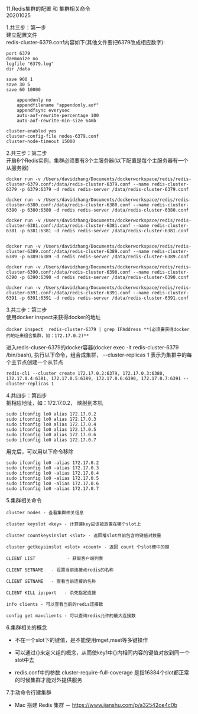 11.Redis集群的配置 和 集群相关命令  
20201025

1.共三步：第一步  
建立配置文件  
redis-cluster-6379.conf内容如下(其他文件要把6379改成相应数字):

```
port 6379
daemonize no
logfile "6379.log"
dir /data

save 900 1
save 30 5
save 60 10000

	appendonly no
	appendfilename "appendonly.aof"
	appendfsync everysec
	auto-aof-rewrite-percentage 100 
	auto-aof-rewrite-min-size 64mb 

cluster-enabled yes
cluster-config-file nodes-6379.conf
cluster-node-timeout 15000
```

2.共三步：第二步  
开启6个Redis实例，集群必须要有3个主服务器(以下配置是每个主服务器有一个从服务器)  
```
docker run -v /Users/davidzhang/Documents/dockerworkspace/redis/redis-cluster-6379.conf:/data/redis-cluster-6379.conf --name redis-cluster-6379 -p 6379:6379 -d redis redis-server /data/redis-cluster-6379.conf

docker run -v /Users/davidzhang/Documents/dockerworkspace/redis/redis-cluster-6380.conf:/data/redis-cluster-6380.conf --name redis-cluster-6380 -p 6380:6380 -d redis redis-server /data/redis-cluster-6380.conf

docker run -v /Users/davidzhang/Documents/dockerworkspace/redis/redis-cluster-6381.conf:/data/redis-cluster-6381.conf --name redis-cluster-6381 -p 6381:6381 -d redis redis-server /data/redis-cluster-6381.conf


docker run -v /Users/davidzhang/Documents/dockerworkspace/redis/redis-cluster-6389.conf:/data/redis-cluster-6389.conf --name redis-cluster-6389 -p 6389:6389 -d redis redis-server /data/redis-cluster-6389.conf

docker run -v /Users/davidzhang/Documents/dockerworkspace/redis/redis-cluster-6390.conf:/data/redis-cluster-6390.conf --name redis-cluster-6390 -p 6390:6390 -d redis redis-server /data/redis-cluster-6390.conf

docker run -v /Users/davidzhang/Documents/dockerworkspace/redis/redis-cluster-6391.conf:/data/redis-cluster-6391.conf --name redis-cluster-6391 -p 6391:6391 -d redis redis-server /data/redis-cluster-6391.conf
```

3.共三步：第三步  
使用docker inspect来获得docker的地址  
```
docker inspect  redis-cluster-6379 | grep IPAddress **(必须要获得docker的地址来组合集群，如：172.17.0.2)**
```
进入redis-cluser-6379的docker容器(docker exec -it redis-cluster-6379 /bin/bash), 执行以下命令，组合成集群， --cluster-replicas 1 表示为集群中的每个主节点创建一个从节点  
```
redis-cli --cluster create 172.17.0.2:6379, 172.17.0.3:6380, 172.17.0.4:6381, 172.17.0.5:6389, 172.17.0.6:6390, 172.17.0.7:6391 --cluster-replicas 1
```

4.共四步：第四步  
把相应地址，如：172.17.0.2， 映射到本机  
```
sudo ifconfig lo0 alias 172.17.0.2
sudo ifconfig lo0 alias 172.17.0.3
sudo ifconfig lo0 alias 172.17.0.4
sudo ifconfig lo0 alias 172.17.0.5
sudo ifconfig lo0 alias 172.17.0.6
sudo ifconfig lo0 alias 172.17.0.7
```

用完后，可以用以下命令移除  
```
sudo ifconfig lo0 -alias 172.17.0.2
sudo ifconfig lo0 -alias 172.17.0.3
sudo ifconfig lo0 -alias 172.17.0.4
sudo ifconfig lo0 -alias 172.17.0.5
sudo ifconfig lo0 -alias 172.17.0.6
sudo ifconfig lo0 -alias 172.17.0.7
```

5.集群相关命令
```
cluster nodes - 查看集群相关信息

cluster keyslot <key> - 计算键key应该被放置在哪个slot上

cluster countkeysinslot <slot> - 返回槽slot目前包含的键值对数量

cluster getkeysinslot <slot> <count> - 返回 count 个slot槽中的键

CLIENT LIST            - 获取客户端列表

CLIENT SETNAME   - 设置当前连接点redis的名称

CLIENT GETNAME   - 查看当前连接的名称

CLIENT KILL ip:port   - 杀死指定连接

info clients - 可以查看当前的redis连接数

config get maxclients - 可以查询redis允许的最大连接数

```


6.集群相关的概念

* 不在一个slot下的键值，是不能使用mget,mset等多键操作

* 可以通过{}来定义组的概念，从而使key1中{}内相同内容的键值对放到同一个slot中去

* redis.conf中的参数 cluster-require-full-coverage 是指16384个slot都正常的时候集群才能对外提供服务


7.手动命令行建集群

* Mac 搭建 Redis 集群 － https://www.jianshu.com/p/a32542ce4c0b

